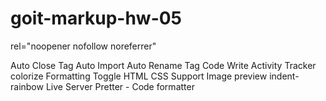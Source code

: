 # goit-markup-hw-05

rel="noopener nofollow noreferrer"

Auto Close Tag 
Auto Import 
Auto Rename Tag 
Code Write Activity Tracker
colorize
Formatting Toggle
HTML CSS Support
Image preview
indent-rainbow
Live Server
Pretter - Code formatter
